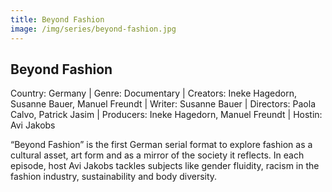 ```yaml
---
title: Beyond Fashion
image: /img/series/beyond-fashion.jpg
---
```


## Beyond Fashion
Country: Germany | Genre: Documentary | Creators: Ineke Hagedorn, Susanne Bauer, Manuel Freundt | Writer: Susanne Bauer | Directors: Paola Calvo, Patrick Jasim | Producers: Ineke Hagedorn, Manuel Freundt | Hostin: Avi Jakobs

“Beyond Fashion” is the first German serial format to explore fashion as a cultural asset, art form and as a mirror of the society it reflects. In each episode, host Avi Jakobs tackles subjects like gender fluidity, racism in the fashion industry, sustainability and body diversity.
